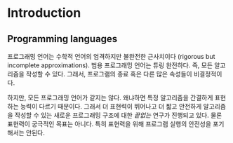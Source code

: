 # Introduction

## Programming languages
 프로그래밍 언어는 수학적 언어의 엄격하지만 불완전한 근사치이다
 (rigorous but incomplete approximations). 범용 프로그래밍 언어는 튜링
 완전하다. 즉, 모든 알고리즘을 작성할 수 있다. 그래서, 프로그램의 종료
 혹은 다른 많은 속성들이 비결정적이다.

 하지만, 모든 프로그래밍 언어가 같지는 않다. 왜냐하면 특정 알고리즘을
 간결하게 표현하는 능력이 다르기 때문이다. 그래서 더 표현력이 뛰어나고
 더 짧고 안전하게 알고리즘을 작성할 수 있는 새로운 프로그래밍 구조에
 대한 *끝없는* 연구가 진행되고 있다. 물론 표현력이 궁극적인 목표는
 아니다. 특히 표현력을 위해 프로그램 실행의 안전성을 포기해서는
 안된다.
